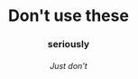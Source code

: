 <h1 align="center"><strong>Don't use these</strong></h1>

<h3 align="center">seriously</h3>

<h6 align="center">Just don't</h6>
